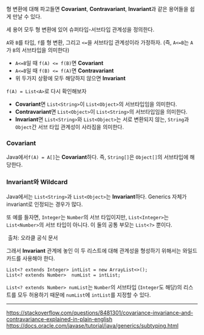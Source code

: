 <p>형 변환에 대해 파고들면 <strong>Covariant</strong>, <strong>Contravariant</strong>, <strong>Invariant</strong>과 같은 용어들을 쉽게 만날 수 있다. </p>
<p>세 용어 모두 형 변환에 있어 슈퍼타입-서브타입 관계성을 정의한다. </p>
<p><code>A</code>와 <code>B</code>를 타입, <code>f</code>를 형 변환, 그리고 <code>&lt;=</code>을 서브타입 관계성이라 가정하자. (즉, <code>A&lt;=B</code>는 <code>A</code>가 <code>B</code>의 서브타입을 의미한다)</p>
<ul>
<li><code>A&lt;=B</code>일 때 <code>f(A) &lt;= f(B)</code>면 <strong>Covariant</strong></li>
<li><code>A&lt;=B</code>일 때 <code>f(B) &lt;= f(A)</code>면 <strong>Contravariant</strong></li>
<li>위 두가지 상황에 모두 해당하지 않으면 <strong>Invariant</strong></li>
</ul>
<p><code>f(A) = List&lt;A&gt;</code>로 다시 확인해보자</p>
<ul>
<li><strong>Covariant</strong>면 <code>List&lt;String&gt;</code>이 <code>List&lt;Object&gt;</code>의 서브타입임을 의미한다.</li>
<li><strong>Contravariant</strong>면 <code>List&lt;Object&gt;</code>이 <code>List&lt;String&gt;</code>의 서브타입임을 의미한다.</li>
<li><strong>Invariant</strong>면 <code>List&lt;String&gt;</code>와 <code>List&lt;Object&gt;</code>는 서로 변환되지 않는, <code>String</code>과 <code>Object</code>간 서브 타입 관계성이 사라짐을 의미한다. </li>
</ul>
<h3 id="covariant">Covariant</h3>
<p>Java에서<code>f(A) = A[]</code>는 <strong>Covariant</strong>하다. 즉, <code>String[]</code>은 <code>Object[]</code>의 서브타입에 해당한다. </p>
<h3 id="invariant와-wildcard">Invariant와 Wildcard</h3>
<p>Java에서는 <code>List&lt;String&gt;</code>과 <code>List&lt;Object&gt;</code>는 <strong>Invariant</strong>하다. Generics 자체가 invariant로 인정되는 경우가 많다. </p>
<p>또 예를 들자면, <code>Integer</code>는 <code>Number</code>의 서브 타입이지만, <code>List&lt;Integer&gt;</code>는 <code>List&lt;Number&gt;</code>의 서브 타입이 아니다. 이 둘의 공통 부모는 <code>List&lt;?&gt;</code> 뿐이다. </p>
<p><img alt="" src="https://velog.velcdn.com/images/becooq81/post/aeb15743-299f-4f5f-98d5-2d6f3bcc4003/image.png" />
출처: 오라클 공식 문서</p>
<p>그래서 <strong>Invariant</strong> 관계에 놓인 이 두 리스트에 대해 관계성을 형성하기 위해서는 와일드카드를 사용해야 한다.</p>
<pre><code class="language-java">List&lt;? extends Integer&gt; intList = new ArrayList&lt;&gt;();
List&lt;? extends Number&gt;  numList = intList;  </code></pre>
<p><code>List&lt;? extends Number&gt; numList</code>는 <code>Number</code>의 서브타입 (<code>Integer</code>도 해당)의 리스트를 모두 허용하기 때문에 <code>numList</code>에 <code>intList</code>를 지정할 수 있다. </p>
<hr />
<p><a href="https://stackoverflow.com/questions/8481301/covariance-invariance-and-contravariance-explained-in-plain-english">https://stackoverflow.com/questions/8481301/covariance-invariance-and-contravariance-explained-in-plain-english</a>
<a href="https://docs.oracle.com/javase/tutorial/java/generics/subtyping.html">https://docs.oracle.com/javase/tutorial/java/generics/subtyping.html</a></p>